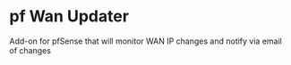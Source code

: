 # pf Wan Updater
Add-on for pfSense that will monitor WAN IP changes and notify via email of changes
